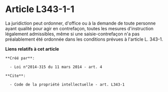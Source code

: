 # Article L343-1-1

La juridiction peut ordonner, d'office ou à la demande de toute personne ayant qualité pour agir en contrefaçon, toutes les
mesures d'instruction légalement admissibles, même si une saisie-contrefaçon n'a pas préalablement été ordonnée dans les
conditions prévues à l'article L. 343-1.

**Liens relatifs à cet article**

	**Créé par**:

	  - Loi n°2014-315 du 11 mars 2014 - art. 4

	**Cite**:

	  - Code de la propriété intellectuelle - art. L343-1
